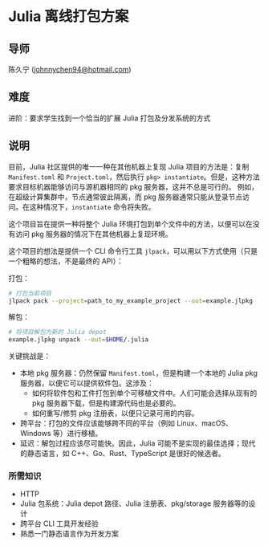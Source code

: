 # Julia 离线打包方案

## 导师

陈久宁 (johnnychen94@hotmail.com)

## 难度

进阶：要求学生找到一个恰当的扩展 Julia 打包及分发系统的方式

## 说明

目前，Julia 社区提供的唯一一种在其他机器上复现 Julia 项目的方法是：复制 `Manifest.toml` 和 `Project.toml`，然后执行 `pkg> instantiate`。但是，这种方法要求目标机器能够访问与源机器相同的 pkg 服务器，这并不总是可行的。
例如，在超级计算集群中，节点通常彼此隔离，而 pkg 服务器通常只能从登录节点访问。在这种情况下，`instantiate` 命令将失败。

这个项目旨在提供一种将整个 Julia 环境打包到单个文件中的方法，以便可以在没有访问 pkg 服务器的情况下在其他机器上复现环境。

这个项目的想法是提供一个 CLI 命令行工具 `jlpack`，可以用以下方式使用（只是一个粗略的想法，不是最终的 API）：

打包：

```sh
# 打包当前项目
jlpack pack --project=path_to_my_example_project --out=example.jlpkg
```

解包：

```sh
# 将项目解包为新的 Julia depot
example.jlpkg unpack --out=$HOME/.julia
```

关键挑战是：

- 本地 pkg 服务器：仍然保留 `Manifest.toml`，但是构建一个本地的 Julia pkg 服务器，以便它可以提供软件包。这涉及：
  - 如何将软件包和工件打包到单个可移植文件中。人们可能会选择从现有的 pkg 服务器下载，但是构建源代码也是必要的。
  - 如何重写/修剪 pkg 注册表，以便只记录可用的内容。
- 跨平台：打包的文件应该能够跨不同的平台（例如 Linux、macOS、Windows 等）进行移植。
- 延迟：解包过程应该尽可能快。因此，Julia 可能不是实现的最佳选择；现代的静态语言，如 C++、Go、Rust、TypeScript 是很好的候选者。

### 所需知识

- HTTP
- Julia 包系统：Julia depot 路径、Julia 注册表、pkg/storage 服务器等的设计
- 跨平台 CLI 工具开发经验
- 熟悉一门静态语言作为开发方案
